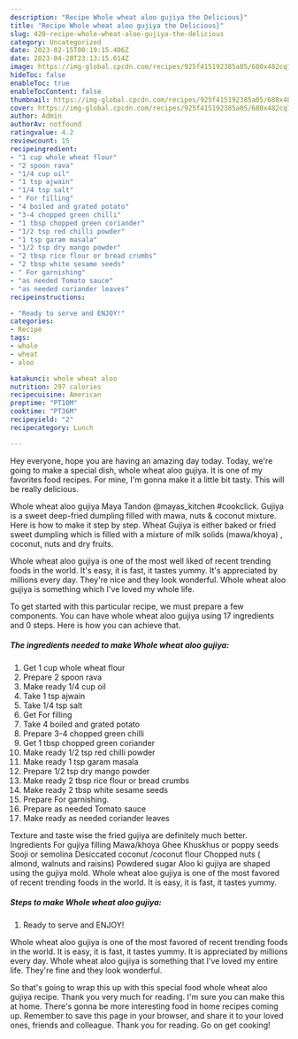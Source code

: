 ```yaml
---
description: "Recipe Whole wheat aloo gujiya the Delicious}"
title: "Recipe Whole wheat aloo gujiya the Delicious}"
slug: 420-recipe-whole-wheat-aloo-gujiya-the-delicious
category: Uncategorized
date: 2023-02-15T00:19:15.406Z
date: 2023-04-20T23:13:15.614Z
image: https://img-global.cpcdn.com/recipes/925f415192385a05/680x482cq70/whole-wheat-aloo-gujiya-recipe-main-photo.jpg
hideToc: false
enableToc: true
enableTocContent: false
thumbnail: https://img-global.cpcdn.com/recipes/925f415192385a05/680x482cq70/whole-wheat-aloo-gujiya-recipe-main-photo.jpg
cover: https://img-global.cpcdn.com/recipes/925f415192385a05/680x482cq70/whole-wheat-aloo-gujiya-recipe-main-photo.jpg
author: Admin
authorAv: notfound
ratingvalue: 4.2
reviewcount: 15
recipeingredient:
- "1 cup whole wheat flour"
- "2 spoon rava"
- "1/4 cup oil"
- "1 tsp ajwain"
- "1/4 tsp salt"
- " For filling"
- "4 boiled and grated potato"
- "3-4 chopped green chilli"
- "1 tbsp chopped green coriander"
- "1/2 tsp red chilli powder"
- "1 tsp garam masala"
- "1/2 tsp dry mango powder"
- "2 tbsp rice flour or bread crumbs"
- "2 tbsp white sesame seeds"
- " For garnishing"
- "as needed Tomato sauce"
- "as needed coriander leaves"
recipeinstructions:

- "Ready to serve and ENJOY!"
categories:
- Recipe
tags:
- whole
- wheat
- aloo

katakunci: whole wheat aloo 
nutrition: 297 calories
recipecuisine: American
preptime: "PT10M"
cooktime: "PT36M"
recipeyield: "2"
recipecategory: Lunch

---
```



Hey everyone, hope you are having an amazing day today. Today, we're going to make a special dish, whole wheat aloo gujiya. It is one of my favorites food recipes. For mine, I'm gonna make it a little bit tasty. This will be really delicious.

Whole wheat aloo gujiya Maya Tandon @mayas_kitchen #cookclick. Gujiya is a sweet deep-fried dumpling filled with mawa, nuts &amp; coconut mixture. Here is how to make it step by step. Wheat Gujiya is either baked or fried sweet dumpling which is filled with a mixture of milk solids (mawa/khoya) , coconut, nuts and dry fruits.

Whole wheat aloo gujiya is one of the most well liked of recent trending foods in the world. It's easy, it is fast, it tastes yummy. It's appreciated by millions every day. They're nice and they look wonderful. Whole wheat aloo gujiya is something which I've loved my whole life.


To get started with this particular recipe, we must prepare a few components. You can have whole wheat aloo gujiya using 17 ingredients and 0 steps. Here is how you can achieve that.

<!--inarticleads1-->

##### The ingredients needed to make Whole wheat aloo gujiya:

1. Get 1 cup whole wheat flour
1. Prepare 2 spoon rava
1. Make ready 1/4 cup oil
1. Take 1 tsp ajwain
1. Take 1/4 tsp salt
1. Get  For filling
1. Take 4 boiled and grated potato
1. Prepare 3-4 chopped green chilli
1. Get 1 tbsp chopped green coriander
1. Make ready 1/2 tsp red chilli powder
1. Make ready 1 tsp garam masala
1. Prepare 1/2 tsp dry mango powder
1. Make ready 2 tbsp rice flour or bread crumbs
1. Make ready 2 tbsp white sesame seeds
1. Prepare  For garnishing.
1. Prepare as needed Tomato sauce
1. Make ready as needed coriander leaves


Texture and taste wise the fried gujiya are definitely much better. Ingredients For gujiya filling Mawa/khoya Ghee Khuskhus or poppy seeds Sooji or semolina Desiccated coconut /coconut flour Chopped nuts ( almond, walnuts and raisins) Powdered sugar Aloo ki gujiya are shaped using the gujiya mold. Whole wheat aloo gujiya is one of the most favored of recent trending foods in the world. It is easy, it is fast, it tastes yummy. 

<!--inarticleads2-->

##### Steps to make Whole wheat aloo gujiya:


1. Ready to serve and ENJOY!

Whole wheat aloo gujiya is one of the most favored of recent trending foods in the world. It is easy, it is fast, it tastes yummy. It is appreciated by millions every day. Whole wheat aloo gujiya is something that I&#39;ve loved my entire life. They&#39;re fine and they look wonderful. 

So that's going to wrap this up with this special food whole wheat aloo gujiya recipe. Thank you very much for reading. I'm sure you can make this at home. There's gonna be more interesting food in home recipes coming up. Remember to save this page in your browser, and share it to your loved ones, friends and colleague. Thank you for reading. Go on get cooking!
